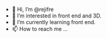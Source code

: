 - 👋 Hi, I’m @rejifre
- 👀 I’m interested in front end and 3D.
- 🌱 I’m currently learning front end.
- 📫 How to reach me ...

<!---
rejifre/rejifre is a ✨ special ✨ repository because its `README.md` (this file) appears on your GitHub profile.
You can click the Preview link to take a look at your changes.
--->
